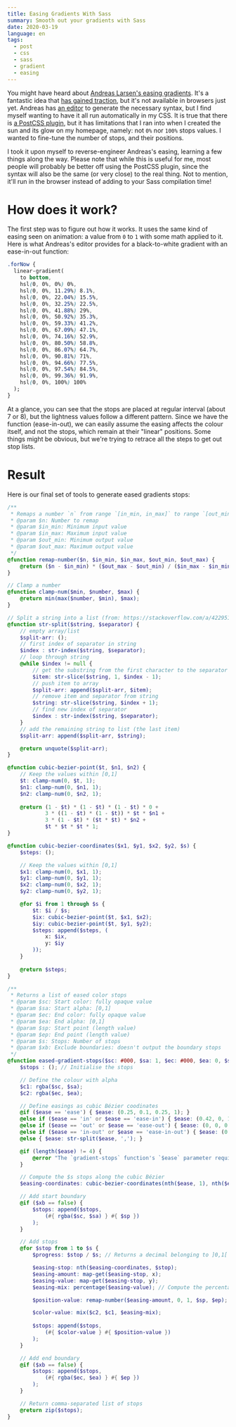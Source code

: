 ```yaml
---
title: Easing Gradients With Sass
summary: Smooth out your gradients with Sass
date: 2020-03-19
language: en
tags:
  - post
  - css
  - sass
  - gradient
  - easing
---
```


You might have heard about [Andreas Larsen's easing gradients](https://larsenwork.com/easing-gradients/). It's a fantastic idea that [has gained traction](https://github.com/w3c/csswg-drafts/issues/1332), but it's not available in browsers just yet. Andreas has [an editor](https://larsenwork.com/easing-gradients/#editor) to generate the necessary syntax, but I find myself wanting to have it all run automatically in my CSS. It is true that there is [a PostCSS plugin](https://github.com/larsenwork/postcss-easing-gradients), but it has limitations that I ran into when I created the sun and its glow on my homepage, namely: not `0%` nor `100%` stops values. I wanted to fine-tune the number of stops, and their positions.

I took it upon myself to reverse-engineer Andreas's easing, learning a few things along the way. Please note that while this is useful for me, most people will probably be better off using the PostCSS plugin, since the syntax will also be the same (or very close) to the real thing. Not to mention, it'll run in the browser instead of adding to your Sass compilation time!

# How does it work?

The first step was to figure out how it works. It uses the same kind of easing seen on animation: a value from `0` to `1` with some math applied to it. Here is what Andreas's editor provides for a black-to-white gradient with an ease-in-out function:
```css
.forNow {
  linear-gradient(
    to bottom,
    hsl(0, 0%, 0%) 0%,
    hsl(0, 0%, 11.29%) 8.1%,
    hsl(0, 0%, 22.04%) 15.5%,
    hsl(0, 0%, 32.25%) 22.5%,
    hsl(0, 0%, 41.88%) 29%,
    hsl(0, 0%, 50.92%) 35.3%,
    hsl(0, 0%, 59.33%) 41.2%,
    hsl(0, 0%, 67.09%) 47.1%,
    hsl(0, 0%, 74.16%) 52.9%,
    hsl(0, 0%, 80.50%) 58.8%,
    hsl(0, 0%, 86.07%) 64.7%,
    hsl(0, 0%, 90.81%) 71%,
    hsl(0, 0%, 94.66%) 77.5%,
    hsl(0, 0%, 97.54%) 84.5%,
    hsl(0, 0%, 99.36%) 91.9%,
    hsl(0, 0%, 100%) 100%
  );
}
```

At a glance, you can see that the stops are placed at regular interval (about 7 or 8), but the lightness values follow a different pattern. Since we have the function (ease-in-out), we can easily assume the easing affects the colour itself, and not the stops, which remain at their "linear" positions. Some things might be obvious, but we're trying to retrace all the steps to get out stop lists.

# Result

Here is our final set of tools to generate eased gradients stops:

```scss
/**
 * Remaps a number `n` from range `[in_min, in_max]` to range `[out_min, out_max]`
 * @param $n: Number to remap
 * @param $in_min: Minimum input value
 * @param $in_max: Maximum input value
 * @param $out_min: Minimum output value
 * @param $out_max: Maximum output value
 */
@function remap-number($n, $in_min, $in_max, $out_min, $out_max) {
    @return ($n - $in_min) * ($out_max - $out_min) / ($in_max - $in_min) + $out_min;
}

// Clamp a number
@function clamp-num($min, $number, $max) {
    @return min(max($number, $min), $max);
}

// Split a string into a list (from: https://stackoverflow.com/a/42295154/3624336)
@function str-split($string, $separator) {
    // empty array/list
    $split-arr: ();
    // first index of separator in string
    $index : str-index($string, $separator);
    // loop through string
    @while $index != null {
        // get the substring from the first character to the separator
        $item: str-slice($string, 1, $index - 1);
        // push item to array
        $split-arr: append($split-arr, $item);
        // remove item and separator from string
        $string: str-slice($string, $index + 1);
        // find new index of separator
        $index : str-index($string, $separator);
    }
    // add the remaining string to list (the last item)
    $split-arr: append($split-arr, $string);

    @return unquote($split-arr);
}

@function cubic-bezier-point($t, $n1, $n2) {
    // Keep the values within [0,1]
    $t: clamp-num(0, $t, 1);
    $n1: clamp-num(0, $n1, 1);
    $n2: clamp-num(0, $n2, 1);
    
    @return (1 - $t) * (1 - $t) * (1 - $t) * 0 +
            3 * ((1 - $t) * (1 - $t)) * $t * $n1 +
            3 * (1 - $t) * ($t * $t) * $n2 +
            $t * $t * $t * 1;
}

@function cubic-bezier-coordinates($x1, $y1, $x2, $y2, $s) {
    $steps: ();

    // Keep the values within [0,1]
    $x1: clamp-num(0, $x1, 1);
    $y1: clamp-num(0, $y1, 1);
    $x2: clamp-num(0, $x2, 1);
    $y2: clamp-num(0, $y2, 1);

    @for $i from 1 through $s {
        $t: $i / $s;
        $ix: cubic-bezier-point($t, $x1, $x2);
        $iy: cubic-bezier-point($t, $y1, $y2);
        $steps: append($steps, (
            x: $ix,
            y: $iy
        ));
    }
    
    @return $steps;
}

/** 
 * Returns a list of eased color stops
 * @param $sc: Start color: fully opaque value
 * @param $sa: Start alpha: [0,1]
 * @param $ec: End color: fully opaque value
 * @param $ea: End alpha: [0,1]
 * @param $sp: Start point (length value)
 * @param $ep: End point (length value)
 * @param $s: Stops: Number of stops
 * @param $xb: Exclude boundaries: doesn't output the boundary stops
 */
@function eased-gradient-stops($sc: #000, $sa: 1, $ec: #000, $ea: 0, $sp: 0%, $ep: 100%, $s: 8, $xb: false, $ease: 'in-out') {
    $stops : (); // Initialise the stops

    // Define the colour with alpha
    $c1: rgba($sc, $sa);
    $c2: rgba($ec, $ea);

    // Define easings as cubic Bézier coodinates
    @if ($ease == 'ease') { $ease: (0.25, 0.1, 0.25, 1); }
    @else if ($ease == 'in' or $ease == 'ease-in') { $ease: (0.42, 0, 1, 1); }
    @else if ($ease == 'out' or $ease == 'ease-out') { $ease: (0, 0, 0.58, 1); }
    @else if ($ease == 'in-out' or $ease == 'ease-in-out') { $ease: (0.42, 0, 0.58, 1); }
    @else { $ease: str-split($ease, ','); }

    @if (length($ease) != 4) {
        @error "The `gradient-stops` function's `$ease` parameter requires either a valid CSS keyword, or a 4-value list of numbers between 0 and 1 (x1, y1, x2, y2).";
    }

    // Compute the $s stops along the cubic Bézier
    $easing-coordinates: cubic-bezier-coordinates(nth($ease, 1), nth($ease, 2), nth($ease, 3), nth($ease, 4), $s);

    // Add start boundary
    @if ($xb == false) {
        $stops: append($stops, 
            (#{ rgba($sc, $sa) } #{ $sp })
        );
    }

    // Add stops
    @for $stop from 1 to $s {
        $progress: $stop / $s; // Returns a decimal belonging to ]0,1[

        $easing-stop: nth($easing-coordinates, $stop);
        $easing-amount: map-get($easing-stop, x);
        $easing-value: map-get($easing-stop, y);
        $easing-mix: percentage($easing-value); // Compute the percentage

        $position-value: remap-number($easing-amount, 0, 1, $sp, $ep);

        $color-value: mix($c2, $c1, $easing-mix);
        
        $stops: append($stops,
            (#{ $color-value } #{ $position-value })
        );
    }

    // Add end boundary
    @if ($xb == false) {
        $stops: append($stops,
            (#{ rgba($ec, $ea) } #{ $ep })
        );
    }

    // Return comma-separated list of stops
    @return zip($stops);
}
```